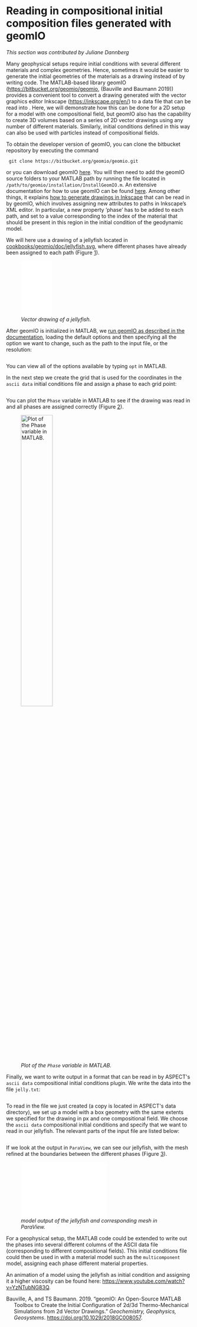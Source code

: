 # Reading in compositional initial composition files generated with geomIO

*This section was contributed by Juliane Dannberg*

Many geophysical setups require initial conditions with several different
materials and complex geometries. Hence, sometimes it would be easier to
generate the initial geometries of the materials as a drawing instead of by
writing code. The MATLAB-based library geomIO
(<https://bitbucket.org/geomio/geomio>, (Bauville and Baumann 2019)) provides
a convenient tool to convert a drawing generated with the vector graphics
editor Inkscape (<https://inkscape.org/en/>) to a data file that can be read
into . Here, we will demonstrate how this can be done for a 2D setup for a
model with one compositional field, but geomIO also has the capability to
create 3D volumes based on a series of 2D vector drawings using any number of
different materials. Similarly, initial conditions defined in this way can
also be used with particles instead of compositional fields.

To obtain the developer version of geomIO, you can clone the bitbucket
repository by executing the command

     git clone https://bitbucket.org/geomio/geomio.git

or you can download geomIO [here][]. You will then need to add the geomIO
source folders to your MATLAB path by running the file located in
`/path/to/geomio/installation/InstallGeomIO.m`. An extensive documentation for
how to use geomIO can be found [here][1]. Among other things, it explains [how
to generate drawings in Inkscape][] that can be read in by geomIO, which
involves assigning new attributes to paths in Inkscape&rsquo;s XML editor. In
particular, a new property &lsquo;phase&rsquo; has to be added to each path,
and set to a value corresponding to the index of the material that should be
present in this region in the initial condition of the geodynamic model.

We will here use a drawing of a jellyfish located in
[cookbooks/geomio/doc/jellyfish.svg][], where different phases have already
been assigned to each path (Figure&nbsp;[1][]).

<figure>
<embed src="cookbooks/geomio/doc/jellyfish.pdf" id="fig:jelly-picture" style="width:20.0%" /><figcaption aria-hidden="true"><em>Vector drawing of a jellyfish.</em></figcaption>
</figure>

After geomIO is initialized in MATLAB, we [run geomIO as described in the
documentation][], loading the default options and then specifying all the
option we want to change, such as the path to the input file, or the
resolution:

``` matlab
```

You can view all of the options available by typing `opt` in MATLAB.

In the next step we create the grid that is used for the coordinates in the
`ascii data` initial conditions file and assign a phase to each grid point:

``` matlab
```

You can plot the `Phase` variable in MATLAB to see if the drawing was read in
and all phases are assigned correctly (Figure&nbsp;[2][]).

<figure>
<img src="cookbooks/geomio/doc/jelly.png" id="fig:jelly-plot" style="width:45.0%" alt="Plot of the Phase variable in MATLAB." /><figcaption aria-hidden="true"><em>Plot of the <code>Phase</code> variable in MATLAB.</em></figcaption>
</figure>

Finally, we want to write output in a format that can be read in by ASPECT's
`ascii data` compositional initial conditions plugin. We write the data into
the file `jelly.txt`:

``` matlab
```

To read in the file we just created (a copy is located in ASPECT's data
directory), we set up a model with a box geometry with the same extents we
specified for the drawing in px and one compositional field. We choose the
`ascii data` compositional initial conditions and specify that we want to read
in our jellyfish. The relevant parts of the input file are listed below:

``` prmfile
```

If we look at the output in `ParaView`, we can see our jellyfish, with the
mesh refined at the boundaries between the different phases
(Figure&nbsp;[3][]).

<figure>
<embed src="cookbooks/geomio/doc/jelly-paraview.pdf" id="fig:jelly-paraview" style="width:55.0%" /><figcaption aria-hidden="true"> <em>model output of the jellyfish and corresponding mesh in ParaView.</em></figcaption>
</figure>

For a geophysical setup, the MATLAB code could be extended to write out the
phases into several different columns of the ASCII data file (corresponding to
different compositional fields). This initial conditions file could then be
used in with a material model such as the `multicomponent` model, assigning
each phase different material properties.

An animation of a model using the jellyfish as initial condition and assigning
it a higher viscosity can be found here:
<https://www.youtube.com/watch?v=YzNTubNG83Q>.

<div id="refs" class="references csl-bib-body hanging-indent">

<div id="ref-bauvillegeomio" class="csl-entry">

Bauville, A, and TS Baumann. 2019. &ldquo;geomIO: An Open-Source MATLAB
Toolbox to Create the Initial Configuration of 2d/3d Thermo-Mechanical
Simulations from 2d Vector Drawings.&rdquo; *Geochemistry, Geophysics,
Geosystems*. <https://doi.org/10.1029/2018GC008057>.

</div>

</div>

  [here]: https://bitbucket.org/geomio/geomio/downloads
  [1]: http://geomio-doc.bitbucket.org/
  [how to generate drawings in Inkscape]: http://geomio-doc.bitbucket.org/tuto2D.html#drawing
  [cookbooks/geomio/doc/jellyfish.svg]: cookbooks/geomio/doc/jellyfish.svg
  [1]: #fig:jelly-picture
  [run geomIO as described in the documentation]: http://geomio-doc.bitbucket.org/tuto2D.html#assigning-phase-to-markers
  [2]: #fig:jelly-plot
  [3]: #fig:jelly-paraview
